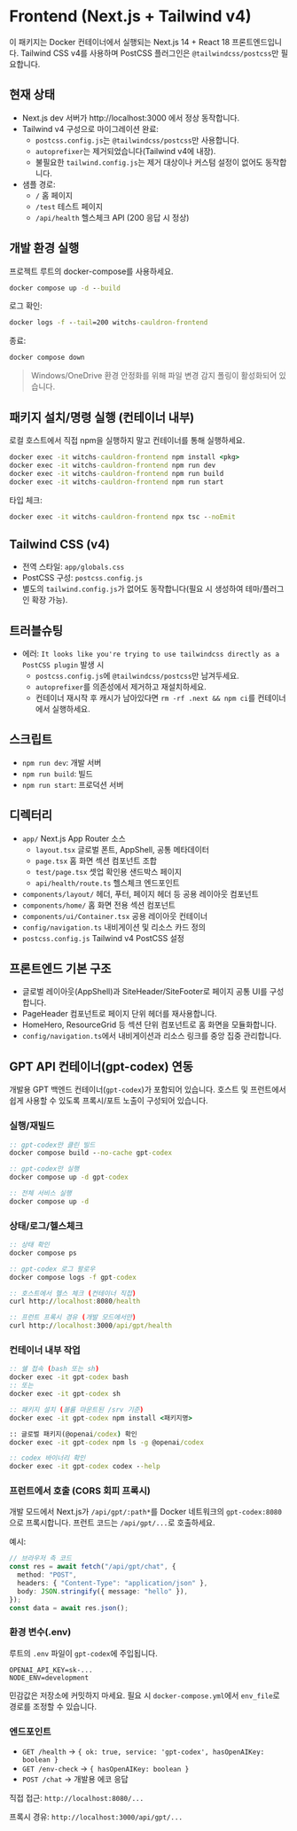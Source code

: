 # Frontend (Next.js + Tailwind v4)

이 패키지는 Docker 컨테이너에서 실행되는 Next.js 14 + React 18 프론트엔드입니다. Tailwind CSS v4를 사용하며 PostCSS 플러그인은 `@tailwindcss/postcss`만 필요합니다.

## 현재 상태

- Next.js dev 서버가 http://localhost:3000 에서 정상 동작합니다.
- Tailwind v4 구성으로 마이그레이션 완료:
  - `postcss.config.js`는 `@tailwindcss/postcss`만 사용합니다.
  - `autoprefixer`는 제거되었습니다(Tailwind v4에 내장).
  - 불필요한 `tailwind.config.js`는 제거 대상이나 커스텀 설정이 없어도 동작합니다.
- 샘플 경로:
  - `/` 홈 페이지
  - `/test` 테스트 페이지
  - `/api/health` 헬스체크 API (200 응답 시 정상)

## 개발 환경 실행

프로젝트 루트의 docker-compose를 사용하세요.

```cmd
docker compose up -d --build
```

로그 확인:

```cmd
docker logs -f --tail=200 witchs-cauldron-frontend
```

종료:

```cmd
docker compose down
```

> Windows/OneDrive 환경 안정화를 위해 파일 변경 감지 폴링이 활성화되어 있습니다.

## 패키지 설치/명령 실행 (컨테이너 내부)

로컬 호스트에서 직접 npm을 실행하지 말고 컨테이너를 통해 실행하세요.

```cmd
docker exec -it witchs-cauldron-frontend npm install <pkg>
docker exec -it witchs-cauldron-frontend npm run dev
docker exec -it witchs-cauldron-frontend npm run build
docker exec -it witchs-cauldron-frontend npm run start
```

타입 체크:

```cmd
docker exec -it witchs-cauldron-frontend npx tsc --noEmit
```

## Tailwind CSS (v4)

- 전역 스타일: `app/globals.css`
- PostCSS 구성: `postcss.config.js`
- 별도의 `tailwind.config.js`가 없어도 동작합니다(필요 시 생성하여 테마/플러그인 확장 가능).

## 트러블슈팅

- 에러: `It looks like you're trying to use tailwindcss directly as a PostCSS plugin` 발생 시
  - `postcss.config.js`에 `@tailwindcss/postcss`만 남겨두세요.
  - `autoprefixer`를 의존성에서 제거하고 재설치하세요.
  - 컨테이너 재시작 후 캐시가 남아있다면 `rm -rf .next && npm ci`를 컨테이너에서 실행하세요.

## 스크립트

- `npm run dev`: 개발 서버
- `npm run build`: 빌드
- `npm run start`: 프로덕션 서버

## 디렉터리

- `app/` Next.js App Router 소스
  - `layout.tsx` 글로벌 폰트, AppShell, 공통 메타데이터
  - `page.tsx` 홈 화면 섹션 컴포넌트 조합
  - `test/page.tsx` 셋업 확인용 샌드박스 페이지
  - `api/health/route.ts` 헬스체크 엔드포인트
- `components/layout/` 헤더, 푸터, 페이지 헤더 등 공용 레이아웃 컴포넌트
- `components/home/` 홈 화면 전용 섹션 컴포넌트
- `components/ui/Container.tsx` 공용 레이아웃 컨테이너
- `config/navigation.ts` 내비게이션 및 리소스 카드 정의
- `postcss.config.js` Tailwind v4 PostCSS 설정

## 프론트엔드 기본 구조

- 글로벌 레이아웃(AppShell)과 SiteHeader/SiteFooter로 페이지 공통 UI를 구성합니다.
- PageHeader 컴포넌트로 페이지 단위 헤더를 재사용합니다.
- HomeHero, ResourceGrid 등 섹션 단위 컴포넌트로 홈 화면을 모듈화합니다.
- `config/navigation.ts`에서 내비게이션과 리소스 링크를 중앙 집중 관리합니다.

## GPT API 컨테이너(gpt-codex) 연동

개발용 GPT 백엔드 컨테이너(`gpt-codex`)가 포함되어 있습니다. 호스트 및 프런트에서 쉽게 사용할 수 있도록 프록시/포트 노출이 구성되어 있습니다.

### 실행/재빌드

```cmd
:: gpt-codex만 클린 빌드
docker compose build --no-cache gpt-codex

:: gpt-codex만 실행
docker compose up -d gpt-codex

:: 전체 서비스 실행
docker compose up -d
```

### 상태/로그/헬스체크

```cmd
:: 상태 확인
docker compose ps

:: gpt-codex 로그 팔로우
docker compose logs -f gpt-codex

:: 호스트에서 헬스 체크 (컨테이너 직접)
curl http://localhost:8080/health

:: 프런트 프록시 경유 (개발 모드에서만)
curl http://localhost:3000/api/gpt/health
```

### 컨테이너 내부 작업

```cmd
:: 쉘 접속 (bash 또는 sh)
docker exec -it gpt-codex bash
:: 또는
docker exec -it gpt-codex sh

:: 패키지 설치 (볼륨 마운트된 /srv 기준)
docker exec -it gpt-codex npm install <패키지명>

:: 글로벌 패키지(@openai/codex) 확인
docker exec -it gpt-codex npm ls -g @openai/codex

:: codex 바이너리 확인
docker exec -it gpt-codex codex --help
```

### 프런트에서 호출 (CORS 회피 프록시)

개발 모드에서 Next.js가 `/api/gpt/:path*`를 Docker 네트워크의 `gpt-codex:8080`으로 프록시합니다. 프런트 코드는 `/api/gpt/...`로 호출하세요.

예시:

```ts
// 브라우저 측 코드
const res = await fetch("/api/gpt/chat", {
  method: "POST",
  headers: { "Content-Type": "application/json" },
  body: JSON.stringify({ message: "hello" }),
});
const data = await res.json();
```

### 환경 변수(.env)

루트의 `.env` 파일이 `gpt-codex`에 주입됩니다.

```env
OPENAI_API_KEY=sk-...
NODE_ENV=development
```

민감값은 저장소에 커밋하지 마세요. 필요 시 `docker-compose.yml`에서 `env_file`로 경로를 조정할 수 있습니다.

### 엔드포인트

- `GET /health` → `{ ok: true, service: 'gpt-codex', hasOpenAIKey: boolean }`
- `GET /env-check` → `{ hasOpenAIKey: boolean }`
- `POST /chat` → 개발용 에코 응답

직접 접근: `http://localhost:8080/...`

프록시 경유: `http://localhost:3000/api/gpt/...`
